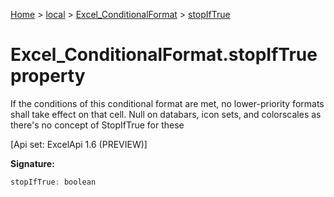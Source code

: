 [Home](./index) &gt; [local](local.md) &gt; [Excel\_ConditionalFormat](local.excel_conditionalformat.md) &gt; [stopIfTrue](local.excel_conditionalformat.stopiftrue.md)

# Excel\_ConditionalFormat.stopIfTrue property

If the conditions of this conditional format are met, no lower-priority formats shall take effect on that cell. Null on databars, icon sets, and colorscales as there's no concept of StopIfTrue for these 

 \[Api set: ExcelApi 1.6 (PREVIEW)\]

**Signature:**
```javascript
stopIfTrue: boolean
```
